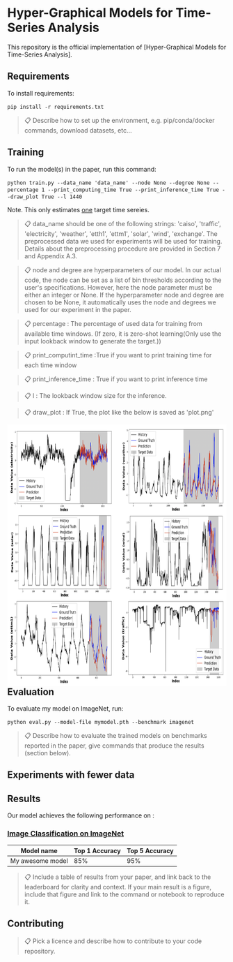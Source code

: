 # Hyper-Graphical Models for Time-Series Analysis

This repository is the official implementation of [Hyper-Graphical Models for Time-Series Analysis]. 


## Requirements

To install requirements:

```setup
pip install -r requirements.txt
```

>📋  Describe how to set up the environment, e.g. pip/conda/docker commands, download datasets, etc...


## Training

To run the model(s) in the paper, run this command:

```train
python train.py --data_name 'data_name' --node None --degree None --percentage 1 --print_computing_time True --print_inference_time True --draw_plot True --l 1440
```

Note. This only estimates <u>one</u> target time sereies. 

>📋 data_name should be one of the following strings: 'caiso', 'traffic', 'electricity', 'weather', 'etth1', 'ettm1', 'solar', 'wind', 'exchange'. The preprocessed data we used for experiments will be used for training. Details about the preprocessing procedure are provided in Section 7 and Appendix A.3.

>📋 node and degree are hyperparameters of our model. In our actual code, the node can be set as a list of bin thresholds according to the user's specifications. However, here the node parameter must be either an integer or None. If the hyperparameter node and degree are chosen to be None, it automatically uses the node and degrees we used for our experiment in the paper.

>📋 percentage : The percentage of used data for training from available time windows. (If zero, it is zero-shot learning(Only use the input lookback window to generate the target.))

>📋 print_computint_time :True if you want to print training time for each time window

>📋 print_inference_time : True if you want to print inference time

>📋 l : The lookback window size for the inference.

>📋 draw_plot : If True, the plot like the below is saved as 'plot.png'

<a href="url"><img src="/assets/prediction_target_plot.jpg" align="center" height="600" width="800" style="float:left; padding-right:15px" ></a>




## Evaluation

To evaluate my model on ImageNet, run:

```eval
python eval.py --model-file mymodel.pth --benchmark imagenet
```

>📋  Describe how to evaluate the trained models on benchmarks reported in the paper, give commands that produce the results (section below).


## Experiments with fewer data



## Results

Our model achieves the following performance on :

### [Image Classification on ImageNet](https://paperswithcode.com/sota/image-classification-on-imagenet)

| Model name         | Top 1 Accuracy  | Top 5 Accuracy |
| ------------------ |---------------- | -------------- |
| My awesome model   |     85%         |      95%       |

>📋  Include a table of results from your paper, and link back to the leaderboard for clarity and context. If your main result is a figure, include that figure and link to the command or notebook to reproduce it. 


## Contributing

>📋  Pick a licence and describe how to contribute to your code repository. 
